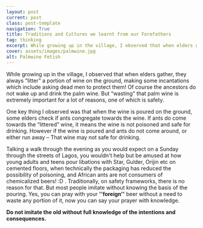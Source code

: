 ```yaml
---
layout: post
current: post
class: post-template
navigation: True
title: Traditions and Cultures we learnt from our Forefathers
tag: thinking
excerpt: While growing up in the village, I observed that when elders gather, they always “litter” a portion of wine on the ground
cover: assets/images/palmwine.jpg
alt: Palmwine Fetish
---
```



While growing up in the village, I observed that when elders gather, they always “litter” a portion of wine on the ground, making some incantations which include asking dead men to protect them! Of course the ancestors do not wake up and drink the palm wine. But “wasting” that palm wine is extremely important for a lot of reasons, one of which is safety.

One key thing I observed was that when the wine is poured on the ground, some elders check if ants congregate towards the wine. If ants do come towards the “littered” wine, it means the wine is not poisoned and safe for drinking. However if the wine is poured and ants do not come around, or either run away – That wine may not safe for drinking.

Talking a walk through the evening as you would expect on a Sunday through the streets of Lagos, you wouldn't help but be amused at how young adults and teens pour libations with Star, Gulder, Orijin etc on cemented floors, when technically the packaging has reduced the possibility of poisoning, and African ants are not consumers of chemicalized beers! :D . Traditionally, on safety frameworks, there is no reason for that. But most people imitate without knowing the basis of the pouring. Yes, you can pray with your **''foreign''** beer without a need to waste any portion of it, now you can say your prayer with knowledge.


**Do not imitate the old without full knowledge of the intentions and consequences.**